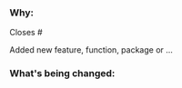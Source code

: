<!--
Thank you for contributing to this project!

See our [CONTRIBUTING.md](/CONTRIBUTING.md) for information about how to contribute.
-->

### Why:

Closes #<issue number>
<!-- Don't forget to mention issue related to this pull request -->

Added new feature, function, package or ...

### What's being changed:

<!-- just share with us a brief description of what you did and what you solved
If Why section is self explanatory, remove this section -->

<!--
Just a reminder to be sure everything is in place, you can delete this section or just let it be:

- [ ] I have reviewed my changes and I'm sure about the code and all test cases succeed.
- [ ] I have added a documentation for functions, interfaces and other implementations I added to the project.
- [ ] I committed with considering rules defined in [CONTRIBUTING.md](/CONTRIBUTING.md#commit-message-guidelines).
 -->
